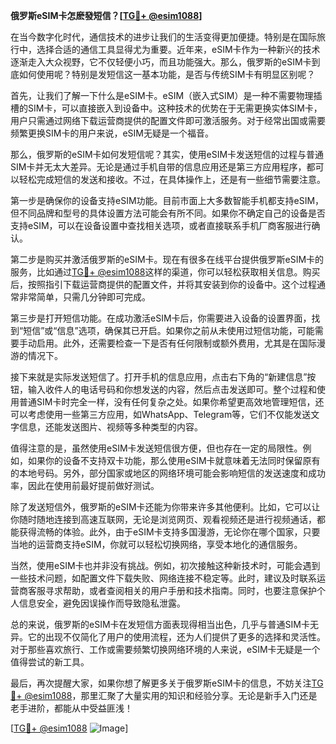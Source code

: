 **俄罗斯eSIM卡怎麽發短信？[[TG💪+ @esim1088](https://t.me/s/esim1088)]**

在当今数字化时代，通信技术的进步让我们的生活变得更加便捷。特别是在国际旅行中，选择合适的通信工具显得尤为重要。近年来，eSIM卡作为一种新兴的技术逐渐走入大众视野，它不仅轻便小巧，而且功能强大。那么，俄罗斯的eSIM卡到底如何使用呢？特别是发短信这一基本功能，是否与传统SIM卡有明显区别呢？

首先，让我们了解一下什么是eSIM卡。eSIM（嵌入式SIM）是一种不需要物理插槽的SIM卡，可以直接嵌入到设备中。这种技术的优势在于无需更换实体SIM卡，用户只需通过网络下载运营商提供的配置文件即可激活服务。对于经常出国或需要频繁更换SIM卡的用户来说，eSIM无疑是一个福音。

那么，俄罗斯的eSIM卡如何发短信呢？其实，使用eSIM卡发送短信的过程与普通SIM卡并无太大差异。无论是通过手机自带的信息应用还是第三方应用程序，都可以轻松完成短信的发送和接收。不过，在具体操作上，还是有一些细节需要注意。

第一步是确保你的设备支持eSIM功能。目前市面上大多数智能手机都支持eSIM，但不同品牌和型号的具体设置方法可能会有所不同。如果你不确定自己的设备是否支持eSIM，可以在设备设置中查找相关选项，或者直接联系手机厂商客服进行确认。

第二步是购买并激活俄罗斯的eSIM卡。现在有很多在线平台提供俄罗斯eSIM卡的服务，比如通过[TG💪+ @esim1088](https://t.me/s/esim1088)这样的渠道，你可以轻松获取相关信息。购买后，按照指引下载运营商提供的配置文件，并将其安装到你的设备中。这个过程通常非常简单，只需几分钟即可完成。

第三步是打开短信功能。在成功激活eSIM卡后，你需要进入设备的设置界面，找到“短信”或“信息”选项，确保其已开启。如果你之前从未使用过短信功能，可能需要手动启用。此外，还需要检查一下是否有任何限制或额外费用，尤其是在国际漫游的情况下。

接下来就是实际发送短信了。打开手机的信息应用，点击右下角的“新建信息”按钮，输入收件人的电话号码和你想发送的内容，然后点击发送即可。整个过程和使用普通SIM卡时完全一样，没有任何复杂之处。如果你希望更高效地管理短信，还可以考虑使用一些第三方应用，如WhatsApp、Telegram等，它们不仅能发送文字信息，还能发送图片、视频等多种类型的内容。

值得注意的是，虽然使用eSIM卡发送短信很方便，但也存在一定的局限性。例如，如果你的设备不支持双卡功能，那么使用eSIM卡就意味着无法同时保留原有的本地号码。另外，部分国家或地区的网络环境可能会影响短信的发送速度和成功率，因此在使用前最好提前做好测试。

除了发送短信外，俄罗斯的eSIM卡还能为你带来许多其他便利。比如，它可以让你随时随地连接到高速互联网，无论是浏览网页、观看视频还是进行视频通话，都能获得流畅的体验。此外，由于eSIM卡支持多国漫游，无论你在哪个国家，只要当地的运营商支持eSIM，你就可以轻松切换网络，享受本地化的通信服务。

当然，使用eSIM卡也并非没有挑战。例如，初次接触这种新技术时，可能会遇到一些技术问题，如配置文件下载失败、网络连接不稳定等。此时，建议及时联系运营商客服寻求帮助，或者查阅相关的用户手册和技术指南。同时，也要注意保护个人信息安全，避免因误操作而导致隐私泄露。

总的来说，俄罗斯的eSIM卡在发短信方面表现得相当出色，几乎与普通SIM卡无异。它的出现不仅简化了用户的使用流程，还为人们提供了更多的选择和灵活性。对于那些喜欢旅行、工作或需要频繁切换网络环境的人来说，eSIM卡无疑是一个值得尝试的新工具。

最后，再次提醒大家，如果你想了解更多关于俄罗斯eSIM卡的信息，不妨关注[TG💪+ @esim1088](https://t.me/s/esim1088)，那里汇聚了大量实用的知识和经验分享。无论是新手入门还是老手进阶，都能从中受益匪浅！

[[TG💪+ @esim1088](https://t.me/s/esim1088) ![Image](https://i.postimg.cc/4NQfJmqS/Snipaste-2025-05-13-00-14-12.png)]
